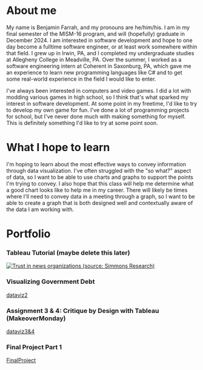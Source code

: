 # About me 
My name is Benjamin Farrah, and my pronouns are he/him/his. I am in my final semester of the MISM-16 program, and will (hopefully) graduate in December 2024. I am interested in software development and hope to one day become a fulltime software engineer, or at least work somewhere within that field. I grew up in Irwin, PA, and I completed my undergraduate studies at Allegheny College in Meadville, PA. Over the summer, I worked as a software engineering intern at Coherent in Saxonburg, PA, which gave me an experience to learn new programming languages like C# and to get some real-world experience in the field I would like to enter. 

I've always been interested in computers and video games. I did a lot with modding various games in high school, so I think that's what sparked my interest in software development. At some point in my freetime, I'd like to try to develop my own game for fun. I've done a lot of programming projects for school, but I've never done much with making something for myself. This is definitely something I'd like to try at some point soon.

# What I hope to learn 
I'm hoping to learn about the most effective ways to convey information through data visualization. I've often struggled with the "so what?" aspect of data, so I want to be able to use charts and graphs to support the points I'm trying to convey. I also hope that this class will help me determine what a good chart looks like to help me in my career. There will likely be times where I'll need to convey data in a meeting through a graph, so I want to be able to create a graph that is both designed well and contextually aware of the data I am working with.

# Portfolio
### Tableau Tutorial (maybe delete this later)
<div class='tableauPlaceholder' id='viz1730404796040' style='position: relative'><noscript><a href='#'><img alt='Trust in news organizations (source: Simmons Research) ' src='https:&#47;&#47;public.tableau.com&#47;static&#47;images&#47;ne&#47;news_media_trust_f24_17304047373070&#47;Sheet1&#47;1_rss.png' style='border: none' /></a></noscript><object class='tableauViz'  style='display:none;'><param name='host_url' value='https%3A%2F%2Fpublic.tableau.com%2F' /> <param name='embed_code_version' value='3' /> <param name='site_root' value='' /><param name='name' value='news_media_trust_f24_17304047373070&#47;Sheet1' /><param name='tabs' value='no' /><param name='toolbar' value='yes' /><param name='static_image' value='https:&#47;&#47;public.tableau.com&#47;static&#47;images&#47;ne&#47;news_media_trust_f24_17304047373070&#47;Sheet1&#47;1.png' /> <param name='animate_transition' value='yes' /><param name='display_static_image' value='yes' /><param name='display_spinner' value='yes' /><param name='display_overlay' value='yes' /><param name='display_count' value='yes' /><param name='language' value='en-US' /><param name='filter' value='publish=yes' /></object></div>                <script type='text/javascript'>                    
  var divElement = document.getElementById('viz1730404796040');                    
  var vizElement = divElement.getElementsByTagName('object')[0];                    
  vizElement.style.width='100%';vizElement.style.height=(divElement.offsetWidth*0.75)+'px';                    
  var scriptElement = document.createElement('script');                    
  scriptElement.src = 'https://public.tableau.com/javascripts/api/viz_v1.js';                    
  vizElement.parentNode.insertBefore(scriptElement, vizElement);                
</script>

### Visualizing Government Debt
[dataviz2](/dataviz2.md)

### Assignment 3 & 4: Critique by Design with Tableau (MakeoverMonday)
[dataviz3&4](/dataviz3&4.md)

### Final Project Part 1
[FinalProject](/final_project_BenjaminFarrah.md)
